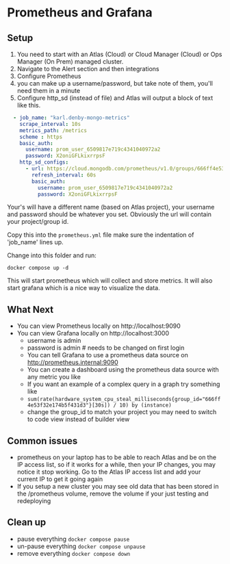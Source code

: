 # Prometheus and Grafana

## Setup

1. You need to start with an Atlas (Cloud) or Cloud Manager (Cloud) or Ops Manager (On Prem) managed cluster.
1. Navigate to the Alert section and then integrations
1. Configure Prometheus
1. you can make up a username/password, but take note of them, you'll need them in a minute
1. Configure http_sd (instead of file) and Atlas will output a block of text like this.

```yaml
  - job_name: "karl.denby-mongo-metrics"
    scrape_interval: 10s
    metrics_path: /metrics
    scheme : https
    basic_auth:
      username: prom_user_6509817e719c4341040972a2
      password: X2oniGFLkixrrpsF
    http_sd_configs:
      - url: https://cloud.mongodb.com/prometheus/v1.0/groups/666ff4e53f32e174b5f431d3/discovery
        refresh_interval: 60s
        basic_auth:
          username: prom_user_6509817e719c4341040972a2
          password: X2oniGFLkixrrpsF
```

Your's will have a different name (based on Atlas project), your username and password should be whatever you set. Obviously the url will contain your project/group id.

Copy this into the `prometheus.yml` file make sure the indentation of 'job_name' lines up.

Change into this folder and run:

```console
docker compose up -d
```

This will start prometheus which will collect and store metrics. It will also start grafana which is a nice way to visualize the data.

## What Next

- You can view Prometheus locally on http://localhost:9090
- You can view Grafana locally on http://localhost:3000
  - username is admin
  - password is admin # needs to be changed on first login
  - You can tell Grafana to use a prometheus data source on http://prometheus.internal:9090
  - You can create a dashboard using the prometheus data source with any metric you like
  - If you want an example of a complex query in a graph try something like
  - `sum(rate(hardware_system_cpu_steal_milliseconds{group_id="666ff4e53f32e174b5f431d3"}[30s]) / 10) by (instance)`
  - change the group_id to match your project you may need to switch to code view instead of builder view

## Common issues

- prometheus on your laptop has to be able to reach Atlas and be on the IP access list, so if it works for a while, then your IP changes, you may notice it stop working. Go to the Atlas IP access list and add your current IP to get it going again
- If you setup a new cluster you may see old data that has been stored in the /prometheus volume, remove the volume if your just testing and redeploying

## Clean up
- pause everything `docker compose pause`
- un-pause everything `docker compose unpause`
- remove everything `docker compose down`

